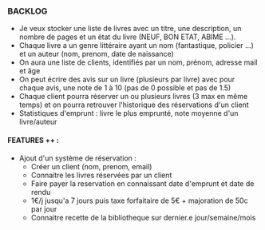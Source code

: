 ### BACKLOG

- Je veux stocker une liste de livres avec un titre, une description, un nombre de pages et un état du livre (NEUF, BON ETAT, ABIME ...).
- Chaque livre a un genre littéraire ayant un nom (fantastique, policier ...) et un auteur (nom, prenom, date de naissance)
- On aura une liste de clients, identifiés par un nom, prénom, adresse mail et âge
- On peut écrire des avis sur un livre (plusieurs par livre) avec pour chaque avis, une note de 1 à 10 (pas de 0 possible et pas de 1.5)
- Chaque client pourra réserver un ou plusieurs livres (3 max en même temps) et on pourra retrouver l'historique des réservations d'un client
- Statistiques d'emprunt : livre le plus emprunté, note moyenne d'un livre/auteur

#### FEATURES ++ : 

- Ajout d'un système de réservation :
    - Créer un client (nom, prenom, email)
    - Connaitre les livres réservées par un client
    - Faire payer la reservation en connaissant date d'emprunt et date de rendu 
    - 1€/j jusqu'a 7 jours puis taxe forfaitaire de 5€ + majoration de 50c par jour  
    - Connaitre recette de la bibliotheque sur dernier.e jour/semaine/mois

